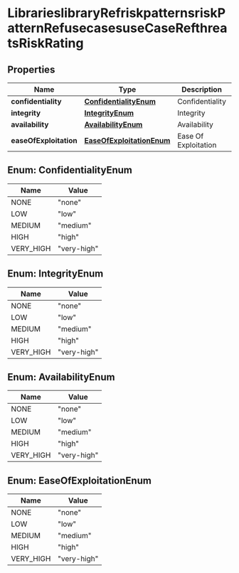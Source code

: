 
# LibrarieslibraryRefriskpatternsriskPatternRefusecasesuseCaseRefthreatsRiskRating

## Properties
Name | Type | Description | Notes
------------ | ------------- | ------------- | -------------
**confidentiality** | [**ConfidentialityEnum**](#ConfidentialityEnum) | Confidentiality |  [optional]
**integrity** | [**IntegrityEnum**](#IntegrityEnum) | Integrity |  [optional]
**availability** | [**AvailabilityEnum**](#AvailabilityEnum) | Availability |  [optional]
**easeOfExploitation** | [**EaseOfExploitationEnum**](#EaseOfExploitationEnum) | Ease Of Exploitation |  [optional]


<a name="ConfidentialityEnum"></a>
## Enum: ConfidentialityEnum
Name | Value
---- | -----
NONE | &quot;none&quot;
LOW | &quot;low&quot;
MEDIUM | &quot;medium&quot;
HIGH | &quot;high&quot;
VERY_HIGH | &quot;very-high&quot;


<a name="IntegrityEnum"></a>
## Enum: IntegrityEnum
Name | Value
---- | -----
NONE | &quot;none&quot;
LOW | &quot;low&quot;
MEDIUM | &quot;medium&quot;
HIGH | &quot;high&quot;
VERY_HIGH | &quot;very-high&quot;


<a name="AvailabilityEnum"></a>
## Enum: AvailabilityEnum
Name | Value
---- | -----
NONE | &quot;none&quot;
LOW | &quot;low&quot;
MEDIUM | &quot;medium&quot;
HIGH | &quot;high&quot;
VERY_HIGH | &quot;very-high&quot;


<a name="EaseOfExploitationEnum"></a>
## Enum: EaseOfExploitationEnum
Name | Value
---- | -----
NONE | &quot;none&quot;
LOW | &quot;low&quot;
MEDIUM | &quot;medium&quot;
HIGH | &quot;high&quot;
VERY_HIGH | &quot;very-high&quot;



